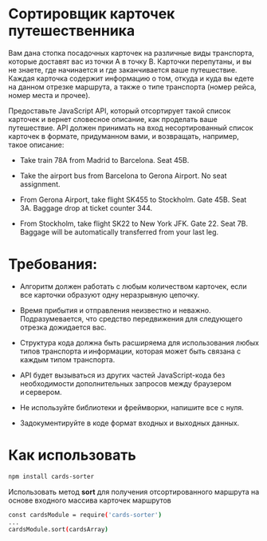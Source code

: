 # Сортировщик карточек путешественника

Вам дана стопка посадочных карточек на различные виды транспорта, которые доставят вас из точки A в точку B. Карточки перепутаны, и вы не знаете, где начинается и где заканчивается ваше путешествие. Каждая карточка содержит информацию о том, откуда и куда вы едете на данном отрезке маршрута, а также о типе транспорта (номер рейса, номер места и прочее).

Предоставьте JavaScript API, который отсортирует такой список карточек и вернет словесное описание, как проделать ваше путешествие. API должен принимать на вход несортированный список карточек в формате, придуманном вами, и возвращать, например, такое описание:

- Take train 78A from Madrid to Barcelona. Seat 45B.

- Take the airport bus from Barcelona to Gerona Airport. No seat assignment.

- From Gerona Airport, take flight SK455 to Stockholm. Gate 45B. Seat 3A. Baggage drop at ticket counter 344.

- From Stockholm, take flight SK22 to New York JFK. Gate 22. Seat 7B. Baggage will be automatically transferred from your last leg.

# Требования:

- Алгоритм должен работать с любым количеством карточек, если все карточки образуют одну неразрывную цепочку.

- Время прибытия и отправления неизвестно и неважно. Подразумевается, что средство передвижения для следующего отрезка дожидается вас.

- Структура кода должна быть расширяема для использования любых типов транспорта и информации, которая может быть связана с каждым типом транспорта.

- API будет вызываться из других частей JavaScript-кода без необходимости дополнительных запросов между браузером и сервером.

- Не используйте библиотеки и фреймворки, напишите все с нуля.

- Задокументируйте в коде формат входных и выходных данных.


# Как использовать

```bash
npm install cards-sorter
```

Использовать метод **sort** для получения отсортированного маршрута на основе входного массива карточек маршрутов

```bash
const cardsModule = require('cards-sorter')
...
cardsModule.sort(cardsArray)
```